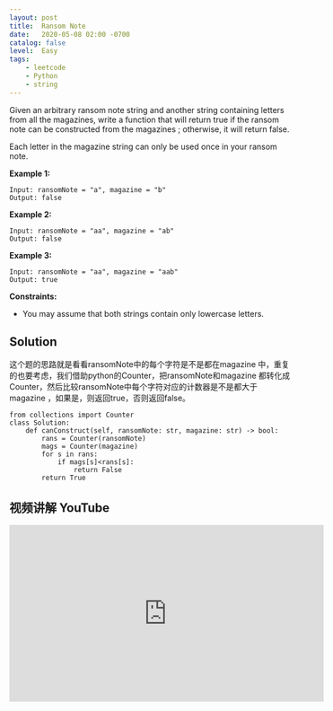 ```yaml
---
layout: post
title:  Ransom Note
date:   2020-05-08 02:00 -0700
catalog: false
level:  Easy
tags:
    - leetcode
    - Python
    - string
---
```


Given an arbitrary ransom note string and another string containing letters from all the magazines, write a function that will return true if the ransom note can be constructed from the magazines ; otherwise, it will return false.

Each letter in the magazine string can only be used once in your ransom note.

 

**Example 1:**

```
Input: ransomNote = "a", magazine = "b"
Output: false
```

**Example 2:**

```
Input: ransomNote = "aa", magazine = "ab"
Output: false
```

**Example 3:**

```
Input: ransomNote = "aa", magazine = "aab"
Output: true
```

 

**Constraints:**

- You may assume that both strings contain only lowercase letters.

## Solution

这个题的思路就是看看ransomNote中的每个字符是不是都在magazine 中，重复的也要考虑，我们借助python的Counter，把ransomNote和magazine 都转化成Counter，然后比较ransomNote中每个字符对应的计数器是不是都大于magazine ，如果是，则返回true，否则返回false。


```
from collections import Counter
class Solution:
    def canConstruct(self, ransomNote: str, magazine: str) -> bool:
        rans = Counter(ransomNote)
        mags = Counter(magazine)
        for s in rans:
            if mags[s]<rans[s]:
                return False
        return True
```

## 视频讲解 YouTube

<iframe width="560" height="315" src="https://www.youtube.com/embed/N7Rgmz_RykE" frameborder="0" allow="accelerometer; autoplay; encrypted-media; gyroscope; picture-in-picture" allowfullscreen></iframe>